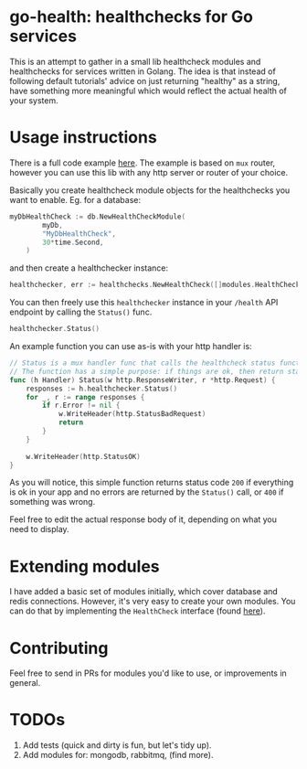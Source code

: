 # go-health: healthchecks for Go services

This is an attempt to gather in a small lib healthcheck modules and healthchecks for services written in Golang. 
The idea is that instead of following default tutorials' advice on just returning "healthy" as a string, have something 
more meaningful which would reflect the actual health of your system.

# Usage instructions
There is a full code example [here](example/main.go). The example is based on `mux` router, however you can use this lib
 with any http server or router of your choice.

Basically you create healthcheck module objects for the healthchecks you want to enable. Eg. for a database: 

```go
myDbHealthCheck := db.NewHealthCheckModule(
		myDb,
		"MyDbHealthCheck",
		30*time.Second,
	)
```

and then create a healthchecker instance:

```go
healthchecker, err := healthchecks.NewHealthCheck([]modules.HealthCheckModule{myDbHealthCheck})
```

You can then freely use this `healthchecker` instance in your `/health` API endpoint by calling the `Status()` func.

```go
healthchecker.Status()
```

An example function you can use as-is with your http handler is: 

```go
// Status is a mux handler func that calls the healthcheck status function and reflects the actual state of your app.
// The function has a simple purpose: if things are ok, then return status code 200, otherwise 400.
func (h Handler) Status(w http.ResponseWriter, r *http.Request) {
	responses := h.healthchecker.Status()
	for _, r := range responses {
		if r.Error != nil {
			w.WriteHeader(http.StatusBadRequest)
			return
		}
	}
	
	w.WriteHeader(http.StatusOK)
}
```

As you will notice, this simple function returns status code `200` if everything is ok in your app and no errors are 
returned by the `Status()` call, or `400` if something was wrong. 

Feel free to edit the actual response body of it, depending on what you need to display.

# Extending modules

I have added a basic set of modules initially, which cover database and redis connections. However, it's very easy to 
create your own modules. You can do that by implementing the `HealthCheck` interface (found [here](healthchecks/healthcheck.go)).

# Contributing

Feel free to send in PRs for modules you'd like to use, or improvements in general.  

# TODOs

1. Add tests (quick and dirty is fun, but let's tidy up).
2. Add modules for: mongodb, rabbitmq, (find more).